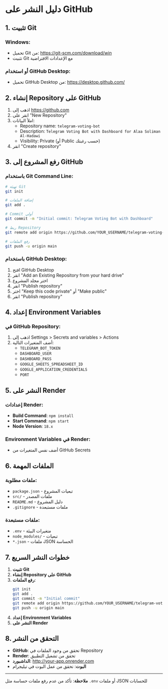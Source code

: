 # دليل النشر على GitHub

## 1. تثبيت Git

### Windows:
- تحميل Git من: https://git-scm.com/download/win
- تثبيت Git مع الإعدادات الافتراضية

### أو استخدام GitHub Desktop:
- تحميل GitHub Desktop من: https://desktop.github.com/

## 2. إنشاء Repository على GitHub

1. اذهب إلى https://github.com
2. انقر على "New Repository"
3. املأ البيانات:
   - Repository name: `telegram-voting-bot`
   - Description: `Telegram Voting Bot with Dashboard for Alaa Soliman Al-Hadawi`
   - Visibility: Private (أو Public حسب رغبتك)
4. انقر "Create repository"

## 3. رفع المشروع إلى GitHub

### باستخدام Git Command Line:

```bash
# تهيئة Git
git init

# إضافة الملفات
git add .

# Commit أولي
git commit -m "Initial commit: Telegram Voting Bot with Dashboard"

# ربط Repository
git remote add origin https://github.com/YOUR_USERNAME/telegram-voting-bot.git

# رفع الملفات
git push -u origin main
```

### باستخدام GitHub Desktop:

1. افتح GitHub Desktop
2. انقر "Add an Existing Repository from your hard drive"
3. اختر مجلد المشروع
4. انقر "Publish repository"
5. اختر "Keep this code private" أو "Make public"
6. انقر "Publish repository"

## 4. إعداد Environment Variables

### في GitHub Repository:
1. اذهب إلى Settings > Secrets and variables > Actions
2. أضف المتغيرات التالية:
   - `TELEGRAM_BOT_TOKEN`
   - `DASHBOARD_USER`
   - `DASHBOARD_PASS`
   - `GOOGLE_SHEETS_SPREADSHEET_ID`
   - `GOOGLE_APPLICATION_CREDENTIALS`
   - `PORT`

## 5. النشر على Render

### إعدادات Render:
- **Build Command**: `npm install`
- **Start Command**: `npm start`
- **Node Version**: `18.x`

### Environment Variables في Render:
- أضف نفس المتغيرات من GitHub Secrets

## 6. الملفات المهمة

### ملفات مطلوبة:
- `package.json` - تبعيات المشروع
- `src/` - ملفات المصدر
- `README.md` - دليل المشروع
- `.gitignore` - ملفات مستبعدة

### ملفات مستبعدة:
- `.env` - متغيرات البيئة
- `node_modules/` - تبعيات
- `*.json` - ملفات JSON الحساسة

## 7. خطوات النشر السريع

1. **تثبيت Git**
2. **إنشاء Repository على GitHub**
3. **رفع الملفات**:
   ```bash
   git init
   git add .
   git commit -m "Initial commit"
   git remote add origin https://github.com/YOUR_USERNAME/telegram-voting-bot.git
   git push -u origin main
   ```
4. **إعداد Environment Variables**
5. **النشر على Render**

## 8. التحقق من النشر

- **GitHub**: تحقق من وجود الملفات في Repository
- **Render**: تحقق من تشغيل التطبيق
- **الداشبورد**: http://your-app.onrender.com
- **البوت**: تحقق من عمل البوت في تيليجرام

---
**ملاحظة**: تأكد من عدم رفع ملفات حساسة مثل `.env` أو ملفات JSON للحسابات
